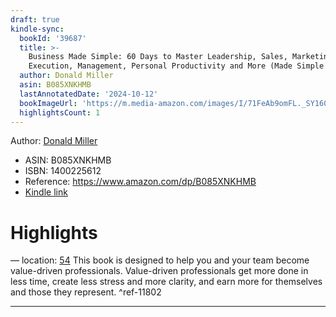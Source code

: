 ```yaml
---
draft: true
kindle-sync:
  bookId: '39687'
  title: >-
    Business Made Simple: 60 Days to Master Leadership, Sales, Marketing,
    Execution, Management, Personal Productivity and More (Made Simple Series)
  author: Donald Miller
  asin: B085XNKHMB
  lastAnnotatedDate: '2024-10-12'
  bookImageUrl: 'https://m.media-amazon.com/images/I/71FeAb9omFL._SY160.jpg'
  highlightsCount: 1
---
```


Author: [Donald Miller](https://www.amazon.comundefined)
* ASIN: B085XNKHMB
* ISBN: 1400225612
* Reference: https://www.amazon.com/dp/B085XNKHMB
* [Kindle link](kindle://book?action=open&asin=B085XNKHMB)

# Highlights

— location: [54](kindle://book?action=open&asin=B085XNKHMB&location=54)
This book is designed to help you and your team become value-driven professionals. Value-driven professionals get more done in less time, create less stress and more clarity, and earn more for themselves and those they represent. ^ref-11802

---
